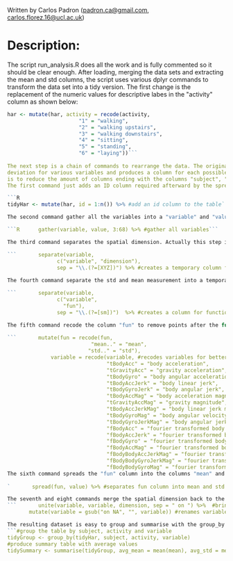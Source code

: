 Written by Carlos Padron (padron.ca@gmail.com, carlos.florez.16@ucl.ac.uk)

# Description:
The script run_analysis.R does all the work and is fully commented so it should be clear enough. 
After loading, merging the data sets and extracting the mean and std columns, 
the script uses various dplyr commands to transform the data set into a tidy version.
The first change is the replacement of the numeric values for descriptive labes in the "activity" column as shown below:

```R
har <- mutate(har, activity = recode(activity, 
                       "1" = "walking",
                       "2" = "walking upstairs",
                       "3" = "walking downstairs",
                       "4" = "sitting",
                       "5" = "standing",
                       "6" = "laying"))```
                 
The next step is a chain of commands to rearrange the data. The original data set measures the mean and the standard 
deviation for various variables and produces a column for each possible combination. The approach taken in this assignment
is to reduce the amount of columns ending with the columns "subject", "variable", "mean" and "std" which can be grouped to form a summary table. The summary table is saved here as tidyData.txt.
The first command just adds an ID column required afterward by the spread function.

```R
tidyHar <- mutate(har, id = 1:n()) %>% #add an id column to the table```

The second command gather all the variables into a "variable" and "value" column.

```R      gather(variable, value, 3:68) %>% #gather all variables```

The third command separates the spatial dimension. Actually this step is not desired as not all variables have spatial dimentions and some will end with "NA" values. The reason fot the separation is to make easier the separation of the mean and std columns in the next step. Once the "mean" and "std" columns are extracted, the spatial dimension is returned to the variable.

```       separate(variable,
                c("variable", "dimension"),
                sep = "\\.(?=[XYZ])") %>% #creates a temporary column for spatial dimension```
                
The fourth command separate the std and mean measurement into a temporary column called "fun".

```       separate(variable,
                c("variable",
                  "fun"),
                sep = "\\.(?=[sm])")  %>% #creates a column for function (mean or std) ```

The fifth command recode the column "fun" to remove points after the function name and recodes the variables in the "variable" column to make them descriptive. The descriptions come from the documentation of the original data.
 
```       mutate(fun = recode(fun,
                           "mean.." = "mean",
                          "std.." = "std"),
              variable = recode(variable, #recodes variables for better reading
                                "tBodyAcc" = "body acceleration",
                                "tGravityAcc" = "gravity acceleration",
                                "tBodyGyro" = "body angular acceleration",
                                "tBodyAccJerk" = "body linear jerk",
                                "tBodyGyroJerk" = "body angular jerk",
                                "tBodyAccMag" = "body acceleration magnitude",
                                "tGravityAccMag" = "gravity magnitude",
                                "tBodyAccJerkMag" = "body linear jerk magnitude",
                                "tBodyGyroMag" = "body angular velocity magnitude",
                                "tBodyGyroJerkMag" = "body angular jerk magnitude",
                                "fBodyAcc" = "fourier transformed body acceleration",
                                "fBodyAccJerk" = "fourier transformed body linear jerk",
                                "fBodyGyro" = "fourier transformed body angular acceleration",
                                "fBodyAccMag" = "fourier transformed body acceleration magnitude",
                                "fBodyBodyAccJerkMag" = "fourier transformed squared body linear jerk magnitude",
                                "fBodyBodyGyroJerkMag" = "fourier transformed squared body angular jerk magnitude",
                                "fBodyBodyGyroMag" = "fourier transformed squared body angular velocity magnitude")) %>% ```
The sixth command spreads the "fun" column into the columns "mean" and "std" 
 
`       spread(fun, value) %>% #separates fun column into mean and std `

The seventh and eight commands merge the spatial dimension back to the variable and recode the variables with no spatial dimension.
```       unite(variable, variable, dimension, sep = " on ") %>%  #brings back spatial dimension to variable
       mutate(variable = gsub("on NA", "", variable)) #renames variables without spatial dimension```

The resulting dataset is easy to group and summarise with the group_by and summarise function.
```#group the table by subject, activity and variable
tidyGroup <- group_by(tidyHar, subject, activity, variable) 
#produce summary table with average values
tidySummary <- summarise(tidyGroup, avg_mean = mean(mean), avg_std = mean(std))```
